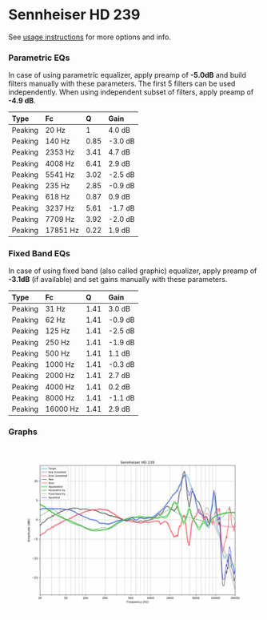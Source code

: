 # Sennheiser HD 239
See [usage instructions](https://github.com/jaakkopasanen/AutoEq#usage) for more options and info.

### Parametric EQs
In case of using parametric equalizer, apply preamp of **-5.0dB** and build filters manually
with these parameters. The first 5 filters can be used independently.
When using independent subset of filters, apply preamp of **-4.9 dB**.

| Type    | Fc       |    Q | Gain    |
|:--------|:---------|:-----|:--------|
| Peaking | 20 Hz    | 1    | 4.0 dB  |
| Peaking | 140 Hz   | 0.85 | -3.0 dB |
| Peaking | 2353 Hz  | 3.41 | 4.7 dB  |
| Peaking | 4008 Hz  | 6.41 | 2.9 dB  |
| Peaking | 5541 Hz  | 3.02 | -2.5 dB |
| Peaking | 235 Hz   | 2.85 | -0.9 dB |
| Peaking | 618 Hz   | 0.87 | 0.9 dB  |
| Peaking | 3237 Hz  | 5.61 | -1.7 dB |
| Peaking | 7709 Hz  | 3.92 | -2.0 dB |
| Peaking | 17851 Hz | 0.22 | 1.9 dB  |

### Fixed Band EQs
In case of using fixed band (also called graphic) equalizer, apply preamp of **-3.1dB**
(if available) and set gains manually with these parameters.

| Type    | Fc       |    Q | Gain    |
|:--------|:---------|:-----|:--------|
| Peaking | 31 Hz    | 1.41 | 3.0 dB  |
| Peaking | 62 Hz    | 1.41 | -0.9 dB |
| Peaking | 125 Hz   | 1.41 | -2.5 dB |
| Peaking | 250 Hz   | 1.41 | -1.9 dB |
| Peaking | 500 Hz   | 1.41 | 1.1 dB  |
| Peaking | 1000 Hz  | 1.41 | -0.3 dB |
| Peaking | 2000 Hz  | 1.41 | 2.7 dB  |
| Peaking | 4000 Hz  | 1.41 | 0.2 dB  |
| Peaking | 8000 Hz  | 1.41 | -1.1 dB |
| Peaking | 16000 Hz | 1.41 | 2.9 dB  |

### Graphs
![](./Sennheiser%20HD%20239.png)